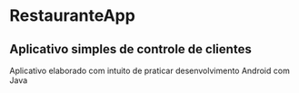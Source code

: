 # RestauranteApp

<h2>Aplicativo simples de controle de clientes</h2>
<p>Aplicativo elaborado com intuito de praticar desenvolvimento Android com Java</p>
